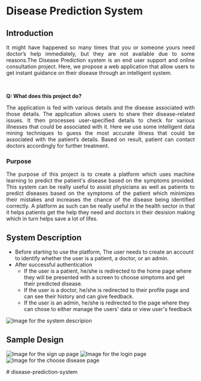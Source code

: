<h1>Disease Prediction System</h1>
<div>
  <h2>Introduction</h2>
  <p align = "justify">
  It might have happened so many times that you or
  someone yours need doctor’s help immediately, but
  they are not available due to some reasons.The
  Disease Prediction system is an end user support
  and online consultation project. Here, we propose a
  web application that allow users to get instant
  guidance on their disease through an intelligent
  system.</p><br>

  **Q: What does this project do?**
 
  <p align = "justify">The application is fed with various details
  and the disease associated with those
  details. The application allows users to
  share their disease-related issues. It then
  processes user-specified details to check for
  various illnesses that could be associated
  with it. Here we use some intelligent data
  mining techniques to guess the most
  accurate illness that could be associated
  with the patient’s details. Based on result,
  patient can contact doctors accordingly for
  further treatment. </p>

  <h3>Purpose</h3>
  <p align = "justify">The purpose of this project is to
  create a platform which uses
  machine learning to predict the
  patient's disease based on the
  symptoms provided. This system
  can be really useful to assist
  physicians as well as patients to
  predict diseases based on the
  symptoms of the patient which
  minimizes their mistakes and
  increases the chance of the
  disease being identified correctly.
  A platform as such can be really
  useful in the health sector in that
  it helps patients get the help they
  need and doctors in their desision
  making which in turn helps save
  a lot of lifes.</p>
</div>

<div>
  <h2>System Description</h2>
  <ul>
    <li>Before starting to use the platform, The user needs to create an account to identify whether the user is a patient, a doctor, or an admin.</li>
    <li>
      After successful authentication
      <ul>
        <li>If the user is a patient, he/she is redirected to the home page where they will be presented with a screen to choose simptoms and get their predicted disease.</li>
        <li>If the user is a doctor, he/she is redirected to their profile page and can see their history and can give feedback.</li>
        <li>If the user is an admin, he/she is redirected to the page where they can chose to either manage the users' data or view user's feedback</li>
      </ul>
    </li>
  </ul>

  <img src="https://res.cloudinary.com/diwvuplis/image/upload/v1670350010/DPS/DPS_system_description_godr12.png" alt="Image for the system descripion">
</div>

<div>
  <h2>Sample Design</h2>
  <img src="https://res.cloudinary.com/diwvuplis/image/upload/v1670350394/DPS/DPS_login_itiwet.png" alt="Image for the sign up page">
  <img src="https://res.cloudinary.com/diwvuplis/image/upload/v1670350402/DPS/DPS_signup_qrgiou.png" alt="Image for the login page">
  <img src="https://res.cloudinary.com/diwvuplis/image/upload/v1670350391/DPS/DPS_choose_disease_qb3v9r.png" alt="Image for the choose disease page">
</div>


#   d i s e a s e - p r e d i c t i o n - s y s t e m 
 
 
